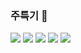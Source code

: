 ### 주특기 👋
<img src ="https://img.shields.io/badge/java-007396?&style=for-the-badge&logo=Java&logoColor=white"/>
<img src ="https://img.shields.io/badge/spring-6DB33F?&style=for-the-badge&logo=Spring&logoColor=white"/>
<img src ="https://img.shields.io/badge/springboot-6DB33F?&style=for-the-badge&logo=SpringBoot&logoColor=white"/>


<img src ="https://img.shields.io/badge/nginx-009639?&style=for-the-badge&logo=NGINX&logoColor=white"/>
<img src ="https://img.shields.io/badge/apachetomcat-F8DC75?&style=for-the-badge&logo=apach tomcat&logoColor=white"/>

<!--
**Red-Gunny/Red-Gunny** is a ✨ _special_ ✨ repository because its `README.md` (this file) appears on your GitHub profile.

Here are some ideas to get you started:

- 🔭 I’m currently working on ...
- 🌱 I’m currently learning ...
- 👯 I’m looking to collaborate on ...
- 🤔 I’m looking for help with ...
- 💬 Ask me about ...
- 📫 How to reach me: ...
- 😄 Pronouns: ...
- ⚡ Fun fact: ...
-->
